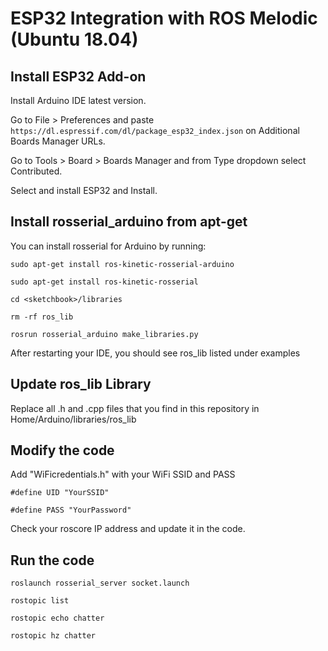 # ESP32 Integration with ROS Melodic (Ubuntu 18.04)                        

## Install ESP32 Add-on

Install Arduino IDE latest version. 

Go to File > Preferences and paste `https://dl.espressif.com/dl/package_esp32_index.json` on Additional Boards Manager URLs.

Go to Tools > Board > Boards Manager and from Type dropdown select Contributed.

Select and install ESP32 and Install.

## Install rosserial_arduino from apt-get

You can install rosserial for Arduino by running: 

`sudo apt-get install ros-kinetic-rosserial-arduino`

`sudo apt-get install ros-kinetic-rosserial`

`cd <sketchbook>/libraries`
 
`rm -rf ros_lib`

`rosrun rosserial_arduino make_libraries.py`

After restarting your IDE, you should see ros_lib listed under examples 

## Update ros_lib Library

Replace all .h and .cpp files that you find in this repository in Home/Arduino/libraries/ros_lib

## Modify the code

Add "WiFicredentials.h" with your WiFi SSID and PASS

`#define UID "YourSSID"`

`#define PASS "YourPassword"`

Check your roscore IP address and update it in the code.

## Run the code

 `roslaunch rosserial_server socket.launch`
 
 `rostopic list`
 
 `rostopic echo chatter`
 
 `rostopic hz chatter`

 

